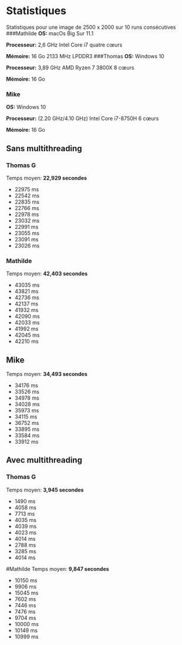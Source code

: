 # Statistiques

Statistiques pour une image de 2500 x 2000 sur 10 runs consécutives
###Mathilde
**OS:** macOs Big Sur 11.1

**Processeur:** 2,6 GHz Intel Core i7 quatre cœurs

**Mémoire:** 16 Go 2133 MHz LPDDR3
###Thomas
**OS:** Windows 10

**Processeur:** 3,89 GHz AMD Ryzen 7 3800X 8 cœurs

**Mémoire:** 16 Go

### Mike
**OS:** Windows 10

**Processeur:** (2.20 GHz/4.10 GHz) Intel Core i7-8750H 6 cœurs

**Mémoire:** 16 Go

## Sans multithreading

### Thomas G

Temps moyen: **22,929 secondes**

- 22975 ms
- 22542 ms
- 22835 ms
- 22766 ms
- 22978 ms
- 23032 ms
- 22991 ms
- 23055 ms
- 23091 ms
- 23026 ms

### Mathilde

Temps moyen: **42,403 secondes**
- 43035 ms
- 43821 ms
- 42736 ms
- 42137 ms
- 41932 ms
- 42090 ms
- 42033 ms
- 41992 ms
- 42045 ms
- 42210 ms

## Mike

Temps moyen: **34,493 secondes**

- 34176 ms
- 33526 ms
- 34978 ms
- 34028 ms
- 35973 ms
- 34115 ms
- 36752 ms
- 33895 ms
- 33584 ms
- 33912 ms


## Avec multithreading

### Thomas G

Temps moyen: **3,945 secondes**

- 1490 ms
- 4058 ms
- 7713 ms
- 4035 ms
- 4039 ms
- 4023 ms
- 4014 ms
- 2788 ms
- 3285 ms
- 4014 ms

#Mathilde
Temps moyen: **9,847 secondes**

- 10150 ms
- 9906 ms
- 15045 ms
- 7602 ms
- 7446 ms
- 7476 ms
- 9704 ms
- 10000 ms
- 10149 ms
- 10999 ms